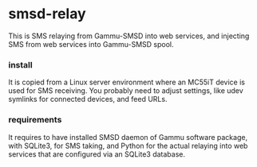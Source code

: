 smsd-relay
==========

This is SMS relaying from Gammu-SMSD into web services,
and injecting SMS from web services into Gammu-SMSD spool.

### install

It is copied from a Linux server environment where an MC55iT device is used for SMS receiving.
You probably need to adjust settings, like udev symlinks for connected devices, and feed URLs.

### requirements

It requires to have installed SMSD daemon of Gammu software package, with SQLite3, for SMS taking,
and Python for the actual relaying into web services that are configured via an SQLite3 database.

